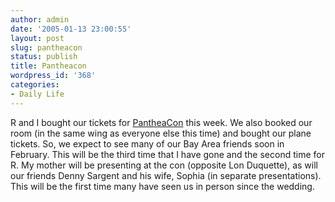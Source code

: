 ```yaml
---
author: admin
date: '2005-01-13 23:00:55'
layout: post
slug: pantheacon
status: publish
title: Pantheacon
wordpress_id: '368'
categories:
- Daily Life
---
```


R and I bought our tickets for [PantheaCon](http://www.pantheacon.org/)
this week. We also booked our room (in the same wing as everyone else
this time) and bought our plane tickets. So, we expect to see many of
our Bay Area friends soon in February. This will be the third time that
I have gone and the second time for R. My mother will be presenting at
the con (opposite Lon Duquette), as will our friends Denny Sargent and
his wife, Sophia (in separate presentations). This will be the first
time many have seen us in person since the wedding.
